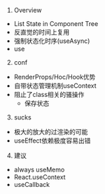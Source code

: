 1. Overview

 - List State in Component Tree
 - 反直觉的时间上复用
 - 强制状态化时序(useAsync)
 - use

2. conf

- RenderProps/Hoc/Hook优势
- 自带状态管理机制useContext
- 阻止了class相关的骚操作
  - 保存状态
  
3. sucks

 - 极大的放大的过渲染的可能
 - useEffect依赖极度容易出错
  
4. 建议

- always useMemo
- React.useContext
- useCallback